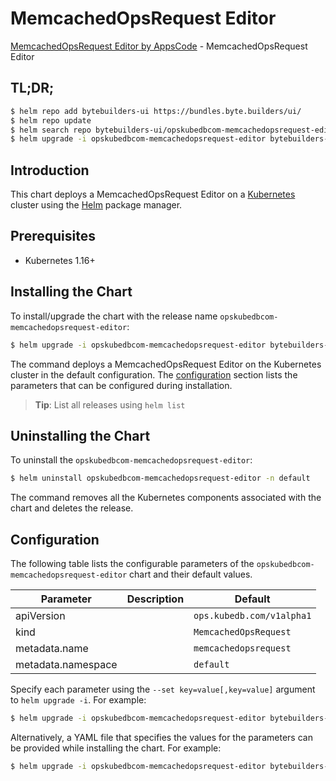 # MemcachedOpsRequest Editor

[MemcachedOpsRequest Editor by AppsCode](https://byte.builders) - MemcachedOpsRequest Editor

## TL;DR;

```bash
$ helm repo add bytebuilders-ui https://bundles.byte.builders/ui/
$ helm repo update
$ helm search repo bytebuilders-ui/opskubedbcom-memcachedopsrequest-editor --version=v0.3.0
$ helm upgrade -i opskubedbcom-memcachedopsrequest-editor bytebuilders-ui/opskubedbcom-memcachedopsrequest-editor -n default --create-namespace --version=v0.3.0
```

## Introduction

This chart deploys a MemcachedOpsRequest Editor on a [Kubernetes](http://kubernetes.io) cluster using the [Helm](https://helm.sh) package manager.

## Prerequisites

- Kubernetes 1.16+

## Installing the Chart

To install/upgrade the chart with the release name `opskubedbcom-memcachedopsrequest-editor`:

```bash
$ helm upgrade -i opskubedbcom-memcachedopsrequest-editor bytebuilders-ui/opskubedbcom-memcachedopsrequest-editor -n default --create-namespace --version=v0.3.0
```

The command deploys a MemcachedOpsRequest Editor on the Kubernetes cluster in the default configuration. The [configuration](#configuration) section lists the parameters that can be configured during installation.

> **Tip**: List all releases using `helm list`

## Uninstalling the Chart

To uninstall the `opskubedbcom-memcachedopsrequest-editor`:

```bash
$ helm uninstall opskubedbcom-memcachedopsrequest-editor -n default
```

The command removes all the Kubernetes components associated with the chart and deletes the release.

## Configuration

The following table lists the configurable parameters of the `opskubedbcom-memcachedopsrequest-editor` chart and their default values.

|     Parameter      | Description |               Default                |
|--------------------|-------------|--------------------------------------|
| apiVersion         |             | <code>ops.kubedb.com/v1alpha1</code> |
| kind               |             | <code>MemcachedOpsRequest</code>     |
| metadata.name      |             | <code>memcachedopsrequest</code>     |
| metadata.namespace |             | <code>default</code>                 |


Specify each parameter using the `--set key=value[,key=value]` argument to `helm upgrade -i`. For example:

```bash
$ helm upgrade -i opskubedbcom-memcachedopsrequest-editor bytebuilders-ui/opskubedbcom-memcachedopsrequest-editor -n default --create-namespace --version=v0.3.0 --set apiVersion=ops.kubedb.com/v1alpha1
```

Alternatively, a YAML file that specifies the values for the parameters can be provided while
installing the chart. For example:

```bash
$ helm upgrade -i opskubedbcom-memcachedopsrequest-editor bytebuilders-ui/opskubedbcom-memcachedopsrequest-editor -n default --create-namespace --version=v0.3.0 --values values.yaml
```
